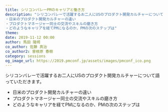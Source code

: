 ```yaml
---
title: シリコンバレーPMのキャリアと働き方
description: "シリコンバレーで活躍するお二人にUSのプロダクト開発カルチャーについて語っていただきます。
・日米のプロダクト開発カルチャーの違い
・プロダクトマネージャー同士の交流やスキルの磨き方
・どのようなキャリアを経てPMになるのか、PMの次のステップは"
theme:
date: 2019-11-12 00:00
author: 馬田 隆明
co_author: 佐藤 真治
co_author2: 曽根原 春樹
category: sessions
og_image_url: https://2019.pmconf.jp/assets/images/pmconf_ico.png
---
```


シリコンバレーで活躍するお二人にUSのプロダクト開発カルチャーについて語っていただきます。  

- 日米のプロダクト開発カルチャーの違い
- プロダクトマネージャー同士の交流やスキルの磨き方
- どのようなキャリアを経てPMになるのか、PMの次のステップは
